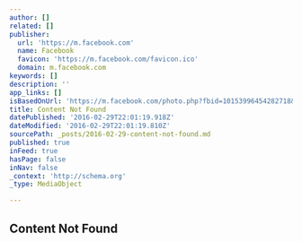 ```yaml
---
author: []
related: []
publisher:
  url: 'https://m.facebook.com'
  name: Facebook
  favicon: 'https://m.facebook.com/favicon.ico'
  domain: m.facebook.com
keywords: []
description: ''
app_links: []
isBasedOnUrl: 'https://m.facebook.com/photo.php?fbid=10153996454282718&id=770457717&set=a.431303647717.221826.770457717&source=48'
title: Content Not Found
datePublished: '2016-02-29T22:01:19.918Z'
dateModified: '2016-02-29T22:01:19.810Z'
sourcePath: _posts/2016-02-29-content-not-found.md
published: true
inFeed: true
hasPage: false
inNav: false
_context: 'http://schema.org'
_type: MediaObject

---
```

<article style=""><h1>Content Not Found</h1></article>